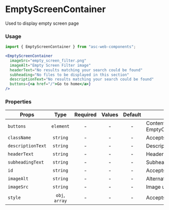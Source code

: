 # EmptyScreenContainer

Used to display empty screen page

### Usage

```js
import { EmptyScreenContainer } from "asc-web-components";
```

```jsx
<EmptyScreenContainer
  imageSrc="empty_screen_filter.png"
  imageAlt="Empty Screen Filter image"
  headerText="No results matching your search could be found"
  subheading="No files to be displayed in this section"
  descriptionText="No results matching your search could be found"
  buttons={<a href="/">Go to home</a>}
/>
```

### Properties

| Props             |      Type      | Required | Values | Default | Description                             |
| ----------------- | :------------: | :------: | :----: | :-----: | --------------------------------------- |
| `buttons`         |   `element`    |    -     |   -    |    -    | Content of EmptyContentButtonsContainer |
| `className`       |    `string`    |    -     |   -    |    -    | Accepts class                           |
| `descriptionText` |    `string`    |    -     |   -    |    -    | Description text                        |
| `headerText`      |    `string`    |    -     |   -    |    -    | Header text                             |
| `subheadingText`  |    `string`    |    -     |   -    |    -    | Subheading text                         |
| `id`              |    `string`    |    -     |   -    |    -    | Accepts id                              |
| `imageAlt`        |    `string`    |    -     |   -    |    -    | Alternative image text                  |
| `imageSrc`        |    `string`    |    -     |   -    |    -    | Image url source                        |
| `style`           | `obj`, `array` |    -     |   -    |    -    | Accepts css style                       |
